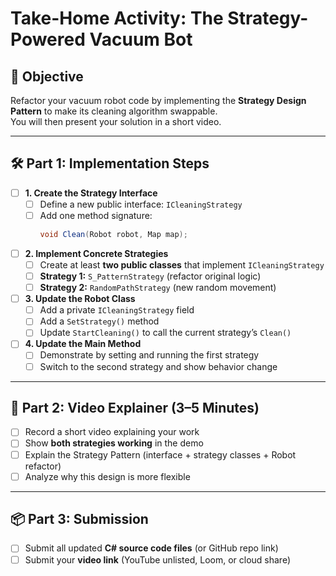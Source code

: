 #  Take-Home Activity: The Strategy-Powered Vacuum Bot

## 🎯 Objective
Refactor your vacuum robot code by implementing the **Strategy Design Pattern** to make its cleaning algorithm swappable.  
You will then present your solution in a short video.

---

## 🛠️ Part 1: Implementation Steps

- [ ] **1. Create the Strategy Interface**
  - [ ] Define a new public interface: `ICleaningStrategy`
  - [ ] Add one method signature:
    ```csharp
    void Clean(Robot robot, Map map);
    ```

- [ ] **2. Implement Concrete Strategies**
  - [ ] Create at least **two public classes** that implement `ICleaningStrategy`
  - [ ] **Strategy 1:** `S_PatternStrategy` (refactor original logic)
  - [ ] **Strategy 2:** `RandomPathStrategy` (new random movement)

- [ ] **3. Update the Robot Class**
  - [ ] Add a private `ICleaningStrategy` field
  - [ ] Add a `SetStrategy()` method
  - [ ] Update `StartCleaning()` to call the current strategy’s `Clean()`

- [ ] **4. Update the Main Method**
  - [ ] Demonstrate by setting and running the first strategy
  - [ ] Switch to the second strategy and show behavior change

---

## 🎥 Part 2: Video Explainer (3–5 Minutes)

- [ ] Record a short video explaining your work  
- [ ] Show **both strategies working** in the demo  
- [ ] Explain the Strategy Pattern (interface + strategy classes + Robot refactor)  
- [ ] Analyze why this design is more flexible  

---

## 📦 Part 3: Submission

- [ ] Submit all updated **C# source code files** (or GitHub repo link)  
- [ ] Submit your **video link** (YouTube unlisted, Loom, or cloud share)  
